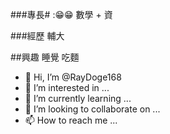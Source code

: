 ###專長#
:😁😁 數學 + 資

###經歷
輔大

##興趣
睡覺 吃麵


- 👋 Hi, I’m @RayDoge168
- 👀 I’m interested in ...
- 🌱 I’m currently learning ...
- 💞️ I’m looking to collaborate on ...
- 📫 How to reach me ...

<!---
RayDoge168/RayDoge168 is a ✨ special ✨ repository because its `README.md` (this file) appears on your GitHub profile.
You can click the Preview link to take a look at your changes.
--->
